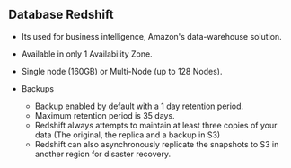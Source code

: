 ## Database Redshift

- Its used for business intelligence, Amazon's data-warehouse solution.

- Available in only 1 Availability Zone.

- Single node (160GB) or Multi-Node (up to 128 Nodes).

- Backups

  - Backup enabled by default with a 1 day retention period.
  - Maximum retention period is 35 days.
  - Redshift always attempts to maintain at least three copies of your data (The original, the replica and a backup in S3)
  - Redshift can also asynchronously replicate the snapshots to S3 in another region for disaster recovery.
